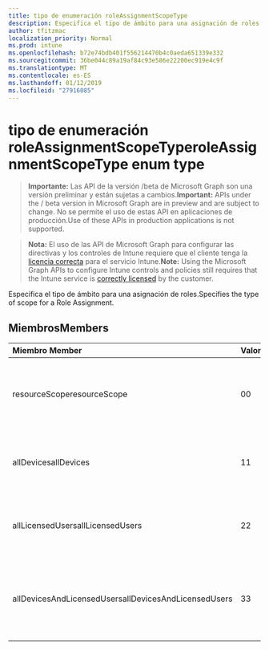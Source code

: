 ```yaml
---
title: tipo de enumeración roleAssignmentScopeType
description: Especifica el tipo de ámbito para una asignación de roles.
author: tfitzmac
localization_priority: Normal
ms.prod: intune
ms.openlocfilehash: b72e74bdb401f556214470b4c0aeda651339e332
ms.sourcegitcommit: 36be044c89a19af84c93e586e22200ec919e4c9f
ms.translationtype: MT
ms.contentlocale: es-ES
ms.lasthandoff: 01/12/2019
ms.locfileid: "27916085"
---
```

# <a name="roleassignmentscopetype-enum-type"></a><span data-ttu-id="f34ec-103">tipo de enumeración roleAssignmentScopeType</span><span class="sxs-lookup"><span data-stu-id="f34ec-103">roleAssignmentScopeType enum type</span></span>

> <span data-ttu-id="f34ec-104">**Importante:** Las API de la versión /beta de Microsoft Graph son una versión preliminar y están sujetas a cambios.</span><span class="sxs-lookup"><span data-stu-id="f34ec-104">**Important:** APIs under the / beta version in Microsoft Graph are in preview and are subject to change.</span></span> <span data-ttu-id="f34ec-105">No se permite el uso de estas API en aplicaciones de producción.</span><span class="sxs-lookup"><span data-stu-id="f34ec-105">Use of these APIs in production applications is not supported.</span></span>

> <span data-ttu-id="f34ec-106">**Nota:** El uso de las API de Microsoft Graph para configurar las directivas y los controles de Intune requiere que el cliente tenga la [licencia correcta](https://go.microsoft.com/fwlink/?linkid=839381) para el servicio Intune.</span><span class="sxs-lookup"><span data-stu-id="f34ec-106">**Note:** Using the Microsoft Graph APIs to configure Intune controls and policies still requires that the Intune service is [correctly licensed](https://go.microsoft.com/fwlink/?linkid=839381) by the customer.</span></span>

<span data-ttu-id="f34ec-107">Especifica el tipo de ámbito para una asignación de roles.</span><span class="sxs-lookup"><span data-stu-id="f34ec-107">Specifies the type of scope for a Role Assignment.</span></span>
## <a name="members"></a><span data-ttu-id="f34ec-108">Miembros</span><span class="sxs-lookup"><span data-stu-id="f34ec-108">Members</span></span>
|<span data-ttu-id="f34ec-109">Miembro	</span><span class="sxs-lookup"><span data-stu-id="f34ec-109">Member</span></span>|<span data-ttu-id="f34ec-110">Valor</span><span class="sxs-lookup"><span data-stu-id="f34ec-110">Value</span></span>|<span data-ttu-id="f34ec-111">Descripción</span><span class="sxs-lookup"><span data-stu-id="f34ec-111">Description</span></span>|
|:---|:---|:---|
|<span data-ttu-id="f34ec-112">resourceScope</span><span class="sxs-lookup"><span data-stu-id="f34ec-112">resourceScope</span></span>|<span data-ttu-id="f34ec-113">0</span><span class="sxs-lookup"><span data-stu-id="f34ec-113">0</span></span>|<span data-ttu-id="f34ec-114">Permitir que las asignaciones para el ResourceScopes especificado.</span><span class="sxs-lookup"><span data-stu-id="f34ec-114">Allow assignments to the specified ResourceScopes.</span></span>|
|<span data-ttu-id="f34ec-115">allDevices</span><span class="sxs-lookup"><span data-stu-id="f34ec-115">allDevices</span></span>|<span data-ttu-id="f34ec-116">1</span><span class="sxs-lookup"><span data-stu-id="f34ec-116">1</span></span>|<span data-ttu-id="f34ec-117">Permitir que las asignaciones a todos los dispositivos de Intune.</span><span class="sxs-lookup"><span data-stu-id="f34ec-117">Allow assignments to all Intune devices.</span></span>|
|<span data-ttu-id="f34ec-118">allLicensedUsers</span><span class="sxs-lookup"><span data-stu-id="f34ec-118">allLicensedUsers</span></span>|<span data-ttu-id="f34ec-119">2</span><span class="sxs-lookup"><span data-stu-id="f34ec-119">2</span></span>|<span data-ttu-id="f34ec-120">Permitir que las asignaciones a todos los usuarios de Intune con licencia.</span><span class="sxs-lookup"><span data-stu-id="f34ec-120">Allow assignments to all Intune licensed users.</span></span>|
|<span data-ttu-id="f34ec-121">allDevicesAndLicensedUsers</span><span class="sxs-lookup"><span data-stu-id="f34ec-121">allDevicesAndLicensedUsers</span></span>|<span data-ttu-id="f34ec-122">3</span><span class="sxs-lookup"><span data-stu-id="f34ec-122">3</span></span>|<span data-ttu-id="f34ec-123">Permitir que las asignaciones a todos los dispositivos Intune y los usuarios con licencia.</span><span class="sxs-lookup"><span data-stu-id="f34ec-123">Allow assignments to all Intune devices and licensed users.</span></span>|





